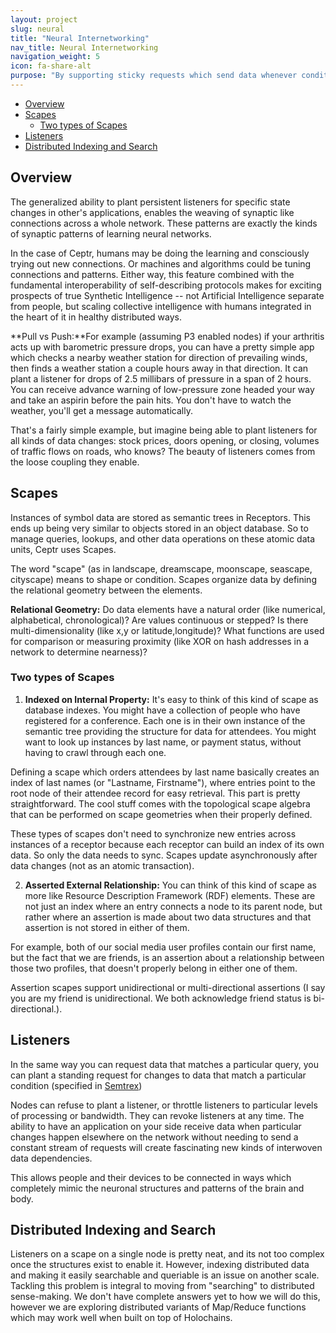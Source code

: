 ```yaml
---
layout: project
slug: neural
title: "Neural Internetworking"
nav_title: Neural Internetworking
navigation_weight: 5
icon: fa-share-alt
purpose: "By supporting sticky requests which send data whenever conditions are matched, we enable neural-like behavior across all applications."
---
```

<!-- TOC START min:1 max:3 link:true update:true -->
  - [Overview](#overview)
  - [Scapes](#scapes)
    - [Two types of Scapes](#two-types-of-scapes)
  - [Listeners](#listeners)
  - [Distributed Indexing and Search](#distributed-indexing-and-search)

<!-- TOC END -->

## Overview
The generalized ability to plant persistent listeners for specific state changes in other's applications, enables the weaving of synaptic like connections across a whole network. These patterns are exactly the kinds of synaptic patterns of learning neural networks.

In the case of Ceptr, humans may be doing the learning and consciously trying out new connections. Or machines and algorithms could be tuning connections and patterns. Either way, this feature combined with the fundamental interoperability of self-describing protocols makes for exciting prospects of true Synthetic Intelligence -- not Artificial Intelligence separate from people, but scaling collective intelligence with humans integrated in the heart of it in healthy distributed ways.

**Pull vs Push:**For example (assuming P3 enabled nodes) if your arthritis acts up with barometric pressure drops, you can have a pretty simple app which checks a nearby weather station for direction of prevailing winds, then finds a weather station a couple hours away in that direction. It can plant a listener for drops of 2.5 millibars of pressure in a span of 2 hours. You can receive advance warning of low-pressure zone headed your way and take an aspirin before the pain hits. You don't have to watch the weather, you'll get a message automatically.

That's a fairly simple example, but imagine being able to plant listeners for all kinds of data changes: stock prices, doors opening, or closing, volumes of traffic flows on roads, who knows? The beauty of listeners comes from the loose coupling they enable.

## Scapes
Instances of symbol data are stored as semantic trees in Receptors. This ends up being very similar to objects stored in an object database. So to manage queries, lookups, and other data operations on these atomic data units, Ceptr uses Scapes.

The word "scape" (as in landscape, dreamscape, moonscape, seascape, cityscape) means to shape or condition. Scapes organize data by defining the relational geometry between the elements.

**Relational Geometry:** Do data elements have a natural order (like numerical, alphabetical, chronological)? Are values continuous or stepped? Is there multi-dimensionality (like x,y or latitude,longitude)? What functions are used for comparison or measuring proximity (like XOR on hash addresses in a network to determine nearness)?

### Two types of Scapes
1) **Indexed on Internal Property:** It's easy to think of this kind of scape as database indexes. You might have a collection of people who have registered for a conference. Each one is in their own instance of the semantic tree providing the structure for data for attendees. You might want to look up instances by last name, or payment status, without having to crawl through each one.

Defining a scape which orders attendees by last name basically creates an index of last names (or "Lastname, Firstname"), where entries point to the root node of their attendee record for easy retrieval. This part is pretty straightforward. The cool stuff comes with the topological scape algebra that can be performed on scape geometries when their properly defined.

These types of scapes don't need to synchronize new entries across instances of a receptor because each receptor can build an index of its own data. So only the data needs to sync. Scapes update asynchronously after data changes (not as an atomic transaction).

2) **Asserted  External Relationship:** You can think of this kind of scape as more like Resource Description Framework (RDF) elements. These are not just an index where an entry connects a node to its parent node, but rather where an assertion is made about two data structures and that assertion is not stored in either of them.

For example, both of our social media user profiles contain our first name, but the fact that we are friends, is an assertion about a relationship between those two profiles, that doesn't properly belong in either one of them.

Assertion scapes support unidirectional or multi-directional assertions (I say you are my friend is unidirectional. We both acknowledge friend status is bi-directional.).

## Listeners
In the same way you can request data that matches a particular query, you can plant a standing request for changes to data that match a particular condition (specified in [Semtrex](/projects/pcubed))

Nodes can refuse to plant a listener, or throttle listeners to particular levels of processing or bandwidth. They can revoke listeners at any time. The ability to have an application on your side receive data when particular changes happen elsewhere on the network without needing to send a constant stream of requests will create fascinating new kinds of interwoven data dependencies.

This allows people and their devices to be connected in ways which completely mimic the neuronal structures and patterns of the brain and body.

## Distributed Indexing and Search
Listeners on a scape on a single node is pretty neat, and its not too complex once the structures exist to enable it. However, indexing distributed data and making it easily searchable and queriable is an issue on another scale.  Tackling this problem is integral to moving from "searching" to distributed sense-making.  We don't have complete answers yet to how we will do this, however we are exploring distributed variants of Map/Reduce functions which may work well when built on top of Holochains.
